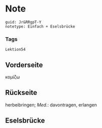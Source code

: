 # Note
```
guid: Jr&RRgpT-Y
notetype: Einfach + Eselsbrücke
```

### Tags
```
Lektion54
```

## Vorderseite
κομίζω

## Rückseite
herbeibringen;
<i>Med.</i>: davontragen, erlangen

## Eselsbrücke

